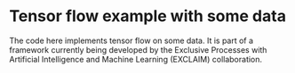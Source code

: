 # Tensor flow example with some data

The code here implements tensor flow on some data. It is part of a framework currently being developed by the Exclusive Processes with Artificial Intelligence and Machine Learning (EXCLAIM) collaboration.
